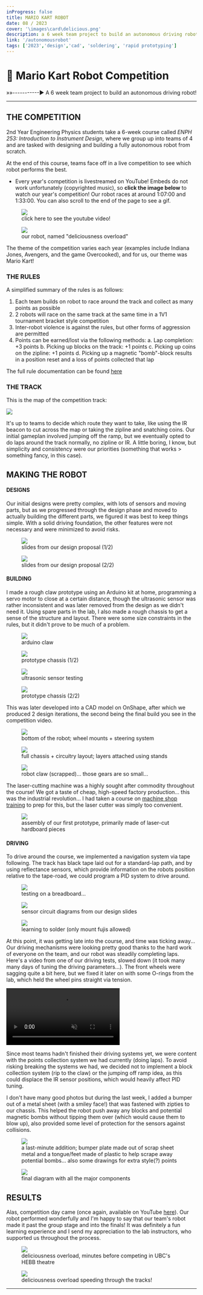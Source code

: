 ```yaml
---
inProgress: false
title: MARIO KART ROBOT
date: 08 / 2023
cover: '\images\card\delicious.png'
description: a 6 week team project to build an autonomous driving robot!
link: '/autonomousrobot'
tags: ['2023','design','cad', 'soldering', 'rapid prototyping']
---
```


# 🤖 Mario Kart Robot Competition
»»-----------► A 6 week team project to build an autonomous driving robot!


---
## THE COMPETITION
2nd Year Engineering Physics students take a 6-week course called *ENPH 253: Introduction to Instrument Design*, where we group up into teams of 4 and are tasked with designing and building a fully autonomous robot from scratch. 

At the end of this course, teams face off in a live competition to see which robot performs the best. 

 - Every year's competition is livestreamed on YouTube! Embeds do not work unfortunately (copyrighted music), so **click the image below** to watch our year's competition! Our robot races at around 1:07:00 and 1:33:00. You can also scroll to the end of the page to see a gif.

<div class="flex flex-row items-center">
<figure class="bg-white size-fit rotate-1 pt-2 pb-8 p-4 items-center justify-center hover:scale-105">
<a href="https://www.youtube.com/watch?v=gXMnazr8vEo"><img src="\images\robotcomp\youtube.png" class="bg-primary mb-1 w-full h-auto "> </a>
<figcaption class="pt-2 text-black text-xl text-center">click here to see the youtube video!</figcaption>
</figure>

<figure class="bg-white size-fit -rotate-6 pt-8 pb-8 p-4 items-center justify-center hover:scale-105">
<img src="\images\robotcomp\delicious.png" class="bg-primary mb-1 w-full h-auto ">
<figcaption class="pt-2 text-black text-xl text-center">our robot, named "deliciousness overload"</figcaption>
</figure>
</div>

The theme of the competition varies each year (examples include Indiana Jones, Avengers, and the game Overcooked), and for us, our theme was Mario Kart!

### THE RULES
A simplified summary of the rules is as follows:
1. Each team builds on robot to race around the track and collect as many points as possible
2. 2 robots will race on the same track at the same time in a 1V1 tournament bracket style competition
3. Inter-robot violence is against the rules, but other forms of aggression are permitted
4. Points can be earned/lost via the following methods:
    a. Lap completion: +3 points
    b. Picking up blocks on the track: +1 points
    c. Picking up coins on the zipline: +1 points
    d. Picking up a magnetic "bomb"-block results in a position reset and a loss of points collected that lap

The full rule documentation can be found <a href="https://docs.google.com/document/d/e/2PACX-1vS4bQXNVCvEt-UMX50Rsar0Wds5AqRDQToN8ABxkS7ocnluPU8JlCNRYIkiXptbHYsrAI_WKzwC9IwO/pub">here</a>

### THE TRACK
This is the map of the competition track:


<img src="\images\robotcomp\competitionSurface.png" class="bg-primary mb-1 w-full h-auto outline-2 outline-orange shadow-2xl shadow-orange">


It's up to teams to decide which route they want to take, like using the IR beacon to cut across the map or taking the zipline and snatching coins. Our initial gameplan involved jumping off the ramp, but we eventually opted to do laps around the track normally, no zipline or IR. A little boring, I know, but simplicity and consistency were our priorities (something that works > something fancy, in this case).


## MAKING THE ROBOT
#### DESIGNS
Our initial designs were pretty complex, with lots of sensors and moving parts, but as we progressed through the design phase and moved to actually building the different parts, we figured it was best to keep things simple. With a solid driving foundation, the other features were not necessary and were minimized to avoid risks. 
<div class="flex flex-row">
<figure class="bg-slate-100 rotate-1 pt-8 pb-8 p-4 items-center justify-center hover:scale-105">
<img src="\images\robotcomp\sensordesign.png" class="bg-primary mb-1 w-full h-auto ">
<figcaption class="pt-2 text-black text-sm">slides from our design proposal (1/2)</figcaption>
</figure>

<figure class="bg-slate-100 -rotate-2 pt-8 pb-8 p-4 items-center justify-center hover:scale-105">
<img src="\images\robotcomp\sensordesign2.png" class="bg-primary mb-1 w-full h-auto ">
<figcaption class="pt-2 text-black text-sm">slides from our design proposal (2/2)</figcaption>
</figure>
</div>

#### BUILDING
I made a rough claw prototype using an Arduino kit at home, programming a servo motor to close at a certain distance, though the ultrasonic sensor was rather inconsistent and was later removed from the design as we didn't need it. Using spare parts in the lab, I also made a rough chassis to get a sense of the structure and layout. There were some size constraints in the rules, but it didn't prove to be much of a problem.

<div class="flex flex-row">

<figure class="bg-slate-100 size-fit rotate-1 pt-8 pb-4 p-4 items-center justify-center hover:scale-105">
<img src="\images\robotcomp\clawPrototype.gif" class="bg-primary mb-1 w-full h-auto ">
<figcaption class="pt-2 text-black text-sm"> arduino claw</figcaption>
</figure>

<figure class="bg-slate-100 size-fit mb-24 rotate-3 pt-8 pb-8 p-4 items-center justify-center hover:scale-105">
<img src="\images\robotcomp\robotProto.png" class="bg-primary mb-1 w-full h-auto ">
<figcaption class="pt-2 text-black text-sm">prototype chassis (1/2)</figcaption>
</figure>

<figure class="bg-slate-100 size-fit -rotate-2 pt-8 pb-8 p-4 items-center justify-center hover:scale-105">
<img src="\images\robotcomp\cardboardProto.png" class="bg-primary mb-1 w-full h-auto ">
<figcaption class="pt-2 text-black text-sm">ultrasonic sensor testing</figcaption>
</figure>

<figure class="bg-slate-100 size-fit mb-24 rotate-3 pt-8 pb-8 p-4 items-center justify-center hover:scale-105">
<img src="\images\robotcomp\robotProto2.png" class="bg-primary mb-1 w-full h-auto ">
<figcaption class="pt-2 text-black text-sm">prototype chassis (2/2)</figcaption>
</figure>

</div>


This was later developed into a CAD model on OnShape, after which we produced 2 design iterations, the second being the final build you see in the competition video. 

<div class="flex flex-row">

<figure class="bg-slate-100 size-fit rotate-1 pt-8 pb-4 p-4 items-center justify-center hover:scale-105">
<img src="\images\robotcomp\robotwheel.gif" class="bg-primary mb-1 w-full h-auto ">
<figcaption class="pt-2 text-black text-sm">bottom of the robot; wheel mounts + steering system</figcaption>
</figure>

<figure class="bg-slate-100 size-fit mb-24 rotate-3 pt-8 pb-8 p-4 items-center justify-center hover:scale-105">
<img src="\images\robotcomp\robot360.gif" class="bg-primary mb-1 w-full h-auto ">
<figcaption class="pt-2 text-black text-sm">full chassis + circuitry layout; layers attached using stands</figcaption>
</figure>

<figure class="bg-slate-100 size-fit -rotate-2 pt-8 pb-8 p-4 items-center justify-center hover:scale-105">
<img src="\images\robotcomp\robotclawCAD.png" class="bg-primary mb-1 w-full h-auto ">
<figcaption class="pt-2 text-black text-sm">robot claw (scrapped)... those gears are so small...</figcaption>
</figure>
</div>

The laser-cutting machine was a highly sought after commodity throughout the course! We got a taste of cheap, high-speed factory production... this was the industrial revolution... I had taken a course on <a href="\metalphonestand">machine shop training</a> to prep for this, but the laser cutter was simply too convenient. 

<figure class="bg-white size-fit  pt-8 pb-8 p-4 items-center justify-center hover:scale-105">
<img src="\images\robotcomp\assembly.png" class="bg-primary mb-1 w-full h-auto ">
<figcaption class="pt-2 text-black text-md">assembly of our first prototype, primarily made of laser-cut hardboard pieces</figcaption>
</figure>


#### DRIVING

To drive around the course, we implemented a navigation system via tape following. The track has black tape laid out for a standard-lap path, and by using reflectance sensors, which provide information on the robots position relative to the tape-road, we could program a PID system to drive around.

<div class="flex flex-row">

<figure class="bg-slate-100 size-fit rotate-1 pt-8 pb-4 p-4 items-center justify-center hover:scale-105">
<img src="\images\robotcomp\breadboard.png" class="bg-primary mb-1 w-full h-auto ">
<figcaption class="pt-2 text-black text-sm">testing on a breadboard...</figcaption>
</figure>

<figure class="bg-slate-100 size-fit mb-24 -rotate-3 pt-8 pb-8 p-4 items-center justify-center hover:scale-105">
<img src="\images\robotcomp\circuits.png" class="bg-primary mb-1 w-full h-auto ">
<figcaption class="pt-2 text-black text-sm">sensor circuit diagrams from our design slides</figcaption>
</figure>

<figure class="bg-slate-100 size-fit rotate-2 pt-8 pb-8 p-4 items-center justify-center hover:scale-105">
<img src="\images\robotcomp\solder.png" class="bg-primary mb-1 w-full h-auto ">
<figcaption class="pt-2 text-black text-sm">learning to solder (only mount fujis allowed)</figcaption>
</figure>
</div>
 
At this point, it was getting late into the course, and time was ticking away... Our driving mechanisms were looking pretty good thanks to the hard work of everyone on the team, and our robot was steadily completing laps. Here's a video from one of our driving tests, slowed down (it took many many days of tuning the driving parameters...). The front wheels were sagging quite a bit here, but we fixed it later on with some O-rings from the lab, which held the wheel pins straight via tension.


<video class="size-fit" controls autoplay muted>
    <source src="\images\robotcomp\robotdriving.mp4" type="video/mp4">
</video>

Since most teams hadn't finished their driving systems yet, we were content with the points collection system we had currently (doing laps). To avoid risking breaking the systems we had, we decided not to implement a block collection system (rip to the claw) or the jumping off ramp idea, as this could displace the IR sensor positions, which would heavily affect PID tuning.

I don't have many good photos but during the last week, I added a bumper out of a metal sheet (with a smiley face!) that was fastened with zipties to our chassis. This helped the robot push away any blocks and potential magnetic bombs without tipping them over (which would cause them to blow up), also provided some level of protection for the sensors against collisions.

<div class="flex flex-row items-center">
<figure class="bg-slate-100 size-fit rotate-2 pt-8 pb-8 p-4 items-center justify-center hover:scale-105">
<img src="\images\robotcomp\bumper.png" class="bg-primary mb-1 w-full h-auto ">
<figcaption class="pt-2 text-black text-sm">a last-minute addition; bumper plate made out of scrap sheet metal and a tongue/feet made of plastic to help scrape away potential bombs... also some drawings for extra style(?) points</figcaption>
</figure>

<figure class="bg-slate-100 size-fit -rotate-2 pt-8 pb-8 p-4 items-center justify-center hover:scale-105">
<img src="\images\robotcomp\labelleddiagram.png" class="bg-primary mb-1 w-full h-auto ">
<figcaption class="pt-2 text-black text-sm">final diagram with all the major components</figcaption>
</figure>
</div>

## RESULTS

Alas, competition day came (once again, available on YouTube <a href="https://www.youtube.com/watch?v=gXMnazr8vEo">here</a>). Our robot performed wonderfully and I'm happy to say that our team's robot made it past the group stage and into the finals! It was definitely a fun learning experience and I send my appreciation to the lab instructors, who supported us throughout the process. 

<div class="flex flex-row items-center">
<figure class="bg-slate-100 size-fit rotate-2 pt-8 pb-8 p-4 items-center justify-center hover:scale-105">
<img src="\images\robotcomp\final.png" class="bg-primary mb-1 w-full h-auto ">
<figcaption class="pt-2 text-black text-sm">deliciousness overload, minutes before competing in UBC's HEBB theatre</figcaption>
</figure>
<figure class="bg-slate-100 size-fit -rotate-4 pt-8 pb-8 p-4 items-center justify-center hover:scale-105">
<img src="\images\robotcomp\driving.gif" class="bg-primary mb-1 w-full h-auto ">
<figcaption class="pt-2 text-black text-sm">deliciousness overload speeding through the tracks!</figcaption>
</figure>
</div>

---

